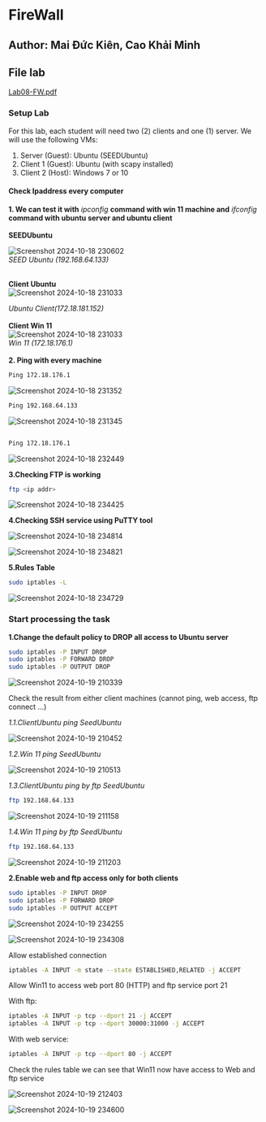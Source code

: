 # FireWall
## Author: Mai Đức Kiên, Cao Khải Minh
## File lab 
[Lab08-FW.pdf](https://github.com/user-attachments/files/17437961/Lab08-FW.pdf)
### Setup Lab
For this lab, each student will need two (2) clients and one (1) server. We will use the following VMs:
1. Server (Guest): Ubuntu (SEEDUbuntu)
2. Client 1 (Guest): Ubuntu (with scapy installed)
3. Client 2 (Host): Windows 7 or 10

#### Check Ipaddress every computer
**1. We can test it with** *ipconfig* **command with win 11 machine and** *ifconfig* **command with ubuntu server and ubuntu client** <br><br>
**SEEDUbuntu**<br>

![Screenshot 2024-10-18 230602](https://github.com/user-attachments/assets/3ba3210b-f0f2-4565-884c-1dc3d36bd8b9) <br>
                               *SEED Ubuntu (192.168.64.133)* <br><br>

**Client Ubuntu**<br>
![Screenshot 2024-10-18 231033](https://github.com/user-attachments/assets/09c8164b-125f-457b-a1da-3348f2314b0a) <br>

  *Ubuntu Client(172.18.181.152)* <br><br>
**Client Win 11**<br>
![Screenshot 2024-10-18 231033](https://github.com/user-attachments/assets/d71c94c1-1055-46fe-b205-cb0de4b308d3) <br>
                                  *Win 11 (172.18.176.1)* <br><br>
**2. Ping with every machine**<br>

```bash
Ping 172.18.176.1
```


![Screenshot 2024-10-18 231352](https://github.com/user-attachments/assets/0dc2c509-a49c-4039-9fc5-abb9f0dea914)

```bash
Ping 192.168.64.133
```
![Screenshot 2024-10-18 231345](https://github.com/user-attachments/assets/d79089b7-8869-4a2f-8ef1-c4792b1004b4) 

```bash

Ping 172.18.176.1
```

![Screenshot 2024-10-18 232449](https://github.com/user-attachments/assets/d227b98b-2511-41a2-acb5-a2c670b2b90c)

**3.Checking FTP is working**
```bash
ftp <ip addr>
```
![Screenshot 2024-10-18 234425](https://github.com/user-attachments/assets/589aee5c-6d3a-46c2-ae52-38cf5c804ff5)

**4.Checking SSH service using PuTTY tool**

![Screenshot 2024-10-18 234814](https://github.com/user-attachments/assets/a4b83b2a-46a2-43b7-ad4d-06d217a20000)

![Screenshot 2024-10-18 234821](https://github.com/user-attachments/assets/2dcfb66e-28c7-4eb1-875d-b090594011dd)

**5.Rules Table**

```bash
sudo iptables -L
```

![Screenshot 2024-10-18 234729](https://github.com/user-attachments/assets/71730c2f-374a-47d1-b1ca-0ecafc6f33bd)


### Start processing the task <br>
**1.Change the default policy to DROP all access to Ubuntu server**  <br>
```bash
sudo iptables -P INPUT DROP
sudo iptables -P FORWARD DROP
sudo iptables -P OUTPUT DROP
```
![Screenshot 2024-10-19 210339](https://github.com/user-attachments/assets/115f2f0b-eedf-4e82-9cea-e9ea384e320b)

Check the result from either client machines (cannot ping, web access, ftp connect …)

*1.1.ClientUbuntu ping SeedUbuntu*

![Screenshot 2024-10-19 210452](https://github.com/user-attachments/assets/93774b38-f029-4e9b-ab23-e19d35c6c4eb)

*1.2.Win 11 ping SeedUbuntu*

![Screenshot 2024-10-19 210513](https://github.com/user-attachments/assets/878e8325-5106-4f7b-9731-d5577b23a439)

*1.3.ClientUbuntu ping by ftp SeedUbuntu*

```bash
ftp 192.168.64.133
```
![Screenshot 2024-10-19 211158](https://github.com/user-attachments/assets/09c00cf9-f4e0-4188-8daa-acab8d0ed778)

*1.4.Win 11 ping by ftp SeedUbuntu*

```bash
ftp 192.168.64.133
```
![Screenshot 2024-10-19 211203](https://github.com/user-attachments/assets/79516f98-42fe-4a30-8293-8846ae59445c)

**2.Enable web and ftp access only for both clients**

```bash
sudo iptables -P INPUT DROP
sudo iptables -P FORWARD DROP
sudo iptables -P OUTPUT ACCEPT
```
![Screenshot 2024-10-19 234255](https://github.com/user-attachments/assets/21d018ef-9743-4062-bc02-9997233f40e2)

![Screenshot 2024-10-19 234308](https://github.com/user-attachments/assets/c2c99f91-f278-4821-91c6-a398def129a3)




Allow established connection

```bash
iptables -A INPUT -m state --state ESTABLISHED,RELATED -j ACCEPT
```

Allow Win11 to access web port 80 (HTTP) and ftp service port 21

With ftp:
```bash
iptables -A INPUT -p tcp --dport 21 -j ACCEPT
iptables -A INPUT -p tcp --dport 30000:31000 -j ACCEPT
```

With web service:
```bash
iptables -A INPUT -p tcp --dport 80 -j ACCEPT
```



Check the rules table we can see that Win11 now have access to Web and ftp service


![Screenshot 2024-10-19 212403](https://github.com/user-attachments/assets/8c0a5a24-6317-444b-9a98-92d10f0471b3)


![Screenshot 2024-10-19 234600](https://github.com/user-attachments/assets/f22534d9-e5c0-4fec-a0cf-404f6bbb925f)











